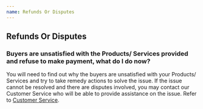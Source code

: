 ```yaml
---
name: Refunds Or Disputes 
---
```


## Refunds Or Disputes

###  Buyers are unsatisfied with the Products/ Services provided and refuse to make payment, what do I do now?

You will need to find out why the buyers are unsatisfied with your Products/ Services and try to take remedy actions to solve the issue. If the issue cannot be resolved and there are disputes involved, you may contact our Customer Service who will be able to provide assistance on the issue. Refer to [Customer Service](http://aboutus.emarineonline.com/docs/connect/contactus).
